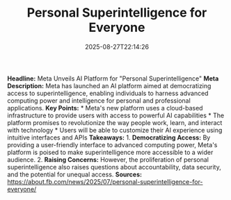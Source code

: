 ﻿---
title: "Personal Superintelligence for Everyone"
date: "2025-08-27T22:14:26"
category: "Markets"
summary: ""
slug: "personal superintelligence for everyone"
source_urls:
  - "https://about.fb.com/news/2025/07/personal-superintelligence-for-everyone/"
seo:
  title: "Personal Superintelligence for Everyone | Hash n Hedge"
  description: ""
  keywords: ["news", "markets", "brief"]
---
**Headline:** Meta Unveils AI Platform for "Personal Superintelligence"  **Meta Description:** Meta has launched an AI platform aimed at democratizing access to superintelligence, enabling individuals to harness advanced computing power and intelligence for personal and professional applications.  **Key Points:**  * Meta's new platform uses a cloud-based infrastructure to provide users with access to powerful AI capabilities * The platform promises to revolutionize the way people work, learn, and interact with technology * Users will be able to customize their AI experience using intuitive interfaces and APIs  **Takeaways:**  1. **Democratizing Access:** By providing a user-friendly interface to advanced computing power, Meta's platform is poised to make superintelligence more accessible to a wider audience. 2. **Raising Concerns:** However, the proliferation of personal superintelligence also raises questions about accountability, data security, and the potential for unequal access.  **Sources:** https://about.fb.com/news/2025/07/personal-superintelligence-for-everyone/ 
